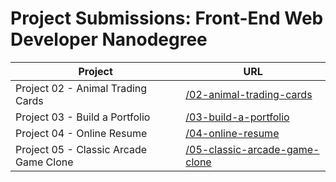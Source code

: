 # Project Submissions: Front-End Web Developer Nanodegree


| Project       | URL        |
| ------------- |------------ |
| Project 02 - Animal Trading Cards | [/02-animal-trading-cards](https://daka1510.github.io/udacity-fend/02-animal-trading-cards/) |
| Project 03 - Build a Portfolio | [/03-build-a-portfolio](https://daka1510.github.io/udacity-fend/03-build-a-portfolio/dist/) |
| Project 04 - Online Resume | [/04-online-resume](https://daka1510.github.io/udacity-fend/04-online-resume/dist/) |
| Project 05 - Classic Arcade Game Clone | [/05-classic-arcade-game-clone](https://daka1510.github.io/udacity-fend/05-classic-arcade-game-clone/app/) |
